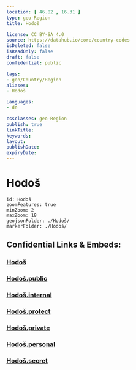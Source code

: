 ```yaml
---
location: [ 46.82 , 16.31 ] 
type: geo-Region
title: Hodoš

license: CC BY-SA 4.0
source: https://datahub.io/core/country-codes
isDeleted: false
isReadOnly: false
draft: false
confidential: public

tags:
- geo/Country/Region
aliases:
- Hodoš

Languages:
- de

cssclasses: geo-Region
publish: true
linkTitle: 
keywords: 
layout: 
publishDate: 
expiryDate: 
---
```


# Hodoš

```leaflet
id: Hodoš
zoomFeatures: true 
minZoom: 2 
maxZoom: 18
geojsonFolder: ./Hodoš/
markerFolder: ./Hodoš/
```


## Confidential Links & Embeds: 

### [Hodoš](/_Standards/Earth/Continent/Europe/Europe~Central/Slovenia/Regions~Slovenia/Pomurska/counties~Pomurska/Hodoš.md) 

### [Hodoš.public](/_public/Earth/Continent/Europe/Europe~Central/Slovenia/Regions~Slovenia/Pomurska/counties~Pomurska/Hodoš.public.md) 

### [Hodoš.internal](/_internal/Earth/Continent/Europe/Europe~Central/Slovenia/Regions~Slovenia/Pomurska/counties~Pomurska/Hodoš.internal.md) 

### [Hodoš.protect](/_protect/Earth/Continent/Europe/Europe~Central/Slovenia/Regions~Slovenia/Pomurska/counties~Pomurska/Hodoš.protect.md) 

### [Hodoš.private](/_private/Earth/Continent/Europe/Europe~Central/Slovenia/Regions~Slovenia/Pomurska/counties~Pomurska/Hodoš.private.md) 

### [Hodoš.personal](/_personal/Earth/Continent/Europe/Europe~Central/Slovenia/Regions~Slovenia/Pomurska/counties~Pomurska/Hodoš.personal.md) 

### [Hodoš.secret](/_secret/Earth/Continent/Europe/Europe~Central/Slovenia/Regions~Slovenia/Pomurska/counties~Pomurska/Hodoš.secret.md)

